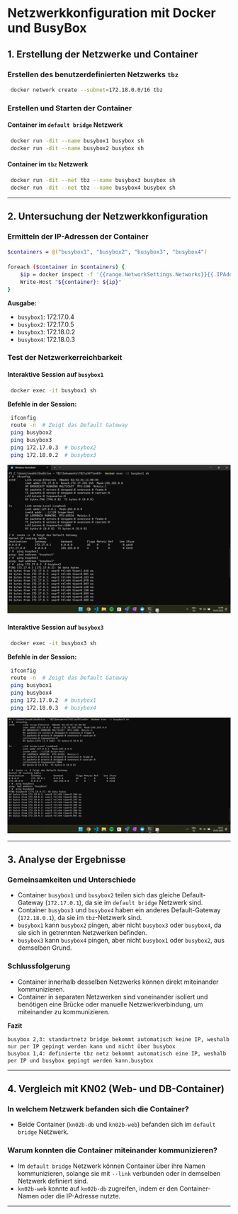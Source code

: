 # **Netzwerkkonfiguration mit Docker und BusyBox**

## **1. Erstellung der Netzwerke und Container**

### **Erstellen des benutzerdefinierten Netzwerks `tbz`**
```bash
 docker network create --subnet=172.18.0.0/16 tbz
```

### **Erstellen und Starten der Container**
#### **Container im `default bridge` Netzwerk**
```bash
 docker run -dit --name busybox1 busybox sh
 docker run -dit --name busybox2 busybox sh
```

#### **Container im `tbz` Netzwerk**
```bash
 docker run -dit --net tbz --name busybox3 busybox sh
 docker run -dit --net tbz --name busybox4 busybox sh
```

---

## **2. Untersuchung der Netzwerkkonfiguration**

### **Ermitteln der IP-Adressen der Container**
```sh
$containers = @("busybox1", "busybox2", "busybox3", "busybox4")

foreach ($container in $containers) {
    $ip = docker inspect -f '{{range.NetworkSettings.Networks}}{{.IPAddress}}{{end}}' $container
    Write-Host "${container}: ${ip}"
}

```

**Ausgabe:**
- `busybox1`: 172.17.0.4
- ``busybox2``: 172.17.0.5
- ``busybox3``: 172.18.0.2
- ``busybox4``: 172.18.0.3

### **Test der Netzwerkerreichbarkeit**

#### **Interaktive Session auf `busybox1`**
```bash
 docker exec -it busybox1 sh
```
**Befehle in der Session:**
```bash
 ifconfig
 route -n  # Zeigt das Default Gateway
 ping busybox2
 ping busybox3
 ping 172.17.0.3  # busybox2
 ping 172.18.0.2  # busybox3
```
![exec](exec.png)

#### **Interaktive Session auf `busybox3`**
```bash
 docker exec -it busybox3 sh
```
**Befehle in der Session:**
```bash
 ifconfig
 route -n  # Zeigt das Default Gateway
 ping busybox1
 ping busybox4
 ping 172.17.0.2  # busybox1
 ping 172.18.0.3  # busybox4
```
![exec](exec2.png)

---

## **3. Analyse der Ergebnisse**

### **Gemeinsamkeiten und Unterschiede**
- Container `busybox1` und `busybox2` teilen sich das gleiche Default-Gateway (`172.17.0.1`), da sie im `default bridge` Netzwerk sind.
- Container `busybox3` und `busybox4` haben ein anderes Default-Gateway (`172.18.0.1`), da sie im `tbz`-Netzwerk sind.
- `busybox1` kann `busybox2` pingen, aber nicht `busybox3` oder `busybox4`, da sie sich in getrennten Netzwerken befinden.
- `busybox3` kann `busybox4` pingen, aber nicht `busybox1` oder `busybox2`, aus demselben Grund.

### **Schlussfolgerung**
- Container innerhalb desselben Netzwerks können direkt miteinander kommunizieren.
- Container in separaten Netzwerken sind voneinander isoliert und benötigen eine Brücke oder manuelle Netzwerkverbindung, um miteinander zu kommunizieren.


**Fazit**
```
busybox 2,3: standartnetz bridge bekommt automatisch keine IP, weshalb nur per IP gepingt werden kann und nicht über busybox
busybox 1,4: definierte tbz netz bekommt automatisch eine IP, weshalb per IP und busybox gepingt werden kann.busybox
```
---

## **4. Vergleich mit KN02 (Web- und DB-Container)**

### **In welchem Netzwerk befanden sich die Container?**
- Beide Container (`kn02b-db` und `kn02b-web`) befanden sich im `default bridge` Netzwerk.

### **Warum konnten die Container miteinander kommunizieren?**
- Im `default bridge` Netzwerk können Container über ihre Namen kommunizieren, solange sie mit `--link` verbunden oder in demselben Netzwerk definiert sind.
- `kn02b-web` konnte auf `kn02b-db` zugreifen, indem er den Container-Namen oder die IP-Adresse nutzte.

---


